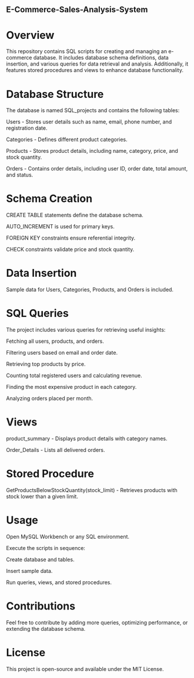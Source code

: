 ## E-Commerce-Sales-Analysis-System

# Overview

This repository contains SQL scripts for creating and managing an e-commerce database. It includes database schema definitions, data insertion, and various queries for data retrieval and analysis. Additionally, it features stored procedures and views to enhance database functionality.

# Database Structure

The database is named SQL_projects and contains the following tables:

Users - Stores user details such as name, email, phone number, and registration date.

Categories - Defines different product categories.

Products - Stores product details, including name, category, price, and stock quantity.

Orders - Contains order details, including user ID, order date, total amount, and status.

# Schema Creation

CREATE TABLE statements define the database schema.

AUTO_INCREMENT is used for primary keys.

FOREIGN KEY constraints ensure referential integrity.

CHECK constraints validate price and stock quantity.

# Data Insertion

Sample data for Users, Categories, Products, and Orders is included.

# SQL Queries

The project includes various queries for retrieving useful insights:

Fetching all users, products, and orders.

Filtering users based on email and order date.

Retrieving top products by price.

Counting total registered users and calculating revenue.

Finding the most expensive product in each category.

Analyzing orders placed per month.

# Views

product_summary - Displays product details with category names.

Order_Details - Lists all delivered orders.

# Stored Procedure

GetProductsBelowStockQuantity(stock_limit) - Retrieves products with stock lower than a given limit.

# Usage

Open MySQL Workbench or any SQL environment.

Execute the scripts in sequence:

Create database and tables.

Insert sample data.

Run queries, views, and stored procedures.

# Contributions

Feel free to contribute by adding more queries, optimizing performance, or extending the database schema.

# License

This project is open-source and available under the MIT License.
